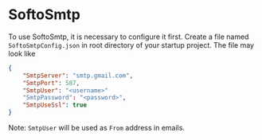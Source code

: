 ﻿# SoftoSmtp

To use SoftoSmtp, it is necessary to configure it first.
Create a file named `SoftoSmtpConfig.json` in root directory of your startup project.
The file may look like
```` JSON
{
	"SmtpServer": "smtp.gmail.com",
	"SmtpPort": 587,
	"SmtpUser": "<username>"
	"SmtpPassword": "<password>",
	"SmtpUseSsl": true
}
````

Note: `SmtpUser` will be used as `From` address in emails.